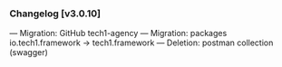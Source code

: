 ### Changelog [v3.0.10]
— Migration: GitHub tech1-agency
— Migration: packages io.tech1.framework -> tech1.framework
— Deletion: postman collection (swagger)

